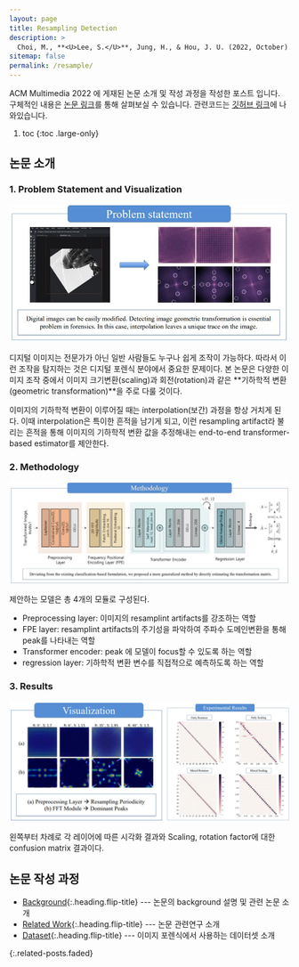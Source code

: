 ```yaml
---
layout: page
title: Resampling Detection
description: >
  Choi, M., **<U>Lee, S.</U>**, Jung, H., & Hou, J. U. (2022, October). Transformers in Spectral Domain for Estimating Image Geometric Transformation. In Proceedings of the 30th ACM International Conference on Multimedia (pp. 6860-6867).
sitemap: false
permalink: /resample/
---
```


ACM Multimedia 2022 에 게재된 논문 소개 및 작성 과정을 작성한 포스트 입니다. <br>
구체적인 내용은 [논문 링크](https://dl.acm.org/doi/abs/10.1145/3503161.3548233)를 통해 살펴보실 수 있습니다.
관련코드는 [깃허브 링크](https://github.com/Sang-Yeong/geometric-transformation-estimation)에 나와있습니다.

1. toc 
{:toc .large-only}

## 논문 소개

### 1. Problem Statement and Visualization

<img src='../assets/img/resample/readme-problem.JPG' width='600'>

디지털 이미지는 전문가가 아닌 일반 사람들도 누구나 쉽게 조작이 가능하다. 따라서 이런 조작을 탐지하는 것은 디지털 포렌식 분야에서 중요한 문제이다. 본 논문은 다양한 이미지 조작 중에서 이미지 크기변환(scaling)과 회전(rotation)과 같은 **기하학적 변환(geometric transformation)**을 주로 다룰 것이다.


이미지의 기하학적 변환이 이루어질 때는 interpolation(보간) 과정을 항상 거치게 된다. 이때 interpolation은 특이한 흔적을 남기게 되고, 이런 resampling artifact라 불리는 흔적을 통해 이미지의 기하학적 변환 값을 추정해내는 end-to-end transformer-based estimator를 제안한다.



### 2. Methodology

<img src='../assets/img/resample/readme-method.JPG'>

제안하는 모델은 총 4개의 모듈로 구성된다.

- Preprocessing layer: 이미지의 resamplint artifacts를 강조하는 역할
- FPE layer: resamplint artifacts의 주기성을 파악하여 주파수 도메인변환을 통해 peak를 나타내는 역할
- Transformer encoder: peak 에 모델이 focus할 수 있도록 하는 역할
- regression layer: 기하학적 변환 변수를 직접적으로 예측하도록 하는 역할

### 3. Results

<img src='../assets/img/resample/readme-results.JPG'>

왼쪽부터 차례로 각 레이어에 따른 시각화 결과와 Scaling, rotation factor에 대한 confusion matrix 결과이다.


## 논문 작성 과정

* [Background]{:.heading.flip-title} --- 논문의 background 설명 및 관련 논문 소개
* [Related Work]{:.heading.flip-title} --- 논문 관련연구 소개
* [Dataset]{:.heading.flip-title} --- 이미지 포렌식에서 사용하는 데이터셋 소개


{:.related-posts.faded}

[Background]: background.md
[Related Work]: related.md
[Dataset]: dataset-type.md
